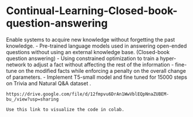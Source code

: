 # Continual-Learning-Closed-book-question-answering

Enable systems to acquire new knowledge without forgetting the past knowledge.
    - Pre-trained language models used in answering open-ended questions without using an external knowledge base. (Closed-book question answering)
    - Using constrained optimization to train a hyper-network to adjust a fact without affecting the rest of the information
    - fine-tune on the modified facts while enforcing a penalty on the overall change of parameters.
    - Implement T5-small model and fine tuned for 15000 steps on Trivia and Natural Q\&A dataset .
    
    https://drive.google.com/file/d/12fmpvu6DrAn1WwVblEQpNnaZUBEM-bu_/view?usp=sharing
    
    Use this link to visualize the code in colab.
